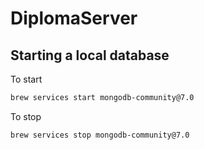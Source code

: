 # DiplomaServer



## Starting a local database

To start 
```bash
brew services start mongodb-community@7.0
```

To stop 
```bash
brew services stop mongodb-community@7.0
```
